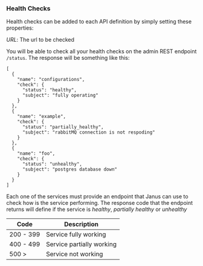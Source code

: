 ### Health Checks

Health checks can be added to each API definition by simply setting these properties:

*URL*: The url to be checked

You will be able to check all your health checks on the admin REST endpoint `/status`. The response
will be something like this:

```
[
  {
    "name": "configurations",
    "check": {
      "status": "healthy",
      "subject": "fully operating"
    }
  },
  {
    "name": "example",
    "check": {
      "status": "partially_healthy",
      "subject": "rabbitMQ connection is not respoding"
    }
  },
  {
    "name": "foo",
    "check": {
      "status": "unhealthy",
      "subject": "postgres database down"
    }
  }
]
```

Each one of the services must provide an endpoint that Janus can use to check how is the service performing.
The response code that the endpoint returns will define if the service is *healthy*, *partially healthy* or *unhealthy*

| Code           | Description               |
|----------------|---------------------------|
| 200 - 399      | Service fully working     |
| 400 - 499      | Service partially working |
| 500 >          | Service not working       |
